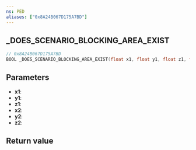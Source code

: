 ```yaml
---
ns: PED
aliases: ["0x8A24B067D175A7BD"]
---
```

## _DOES_SCENARIO_BLOCKING_AREA_EXIST

```c
// 0x8A24B067D175A7BD
BOOL _DOES_SCENARIO_BLOCKING_AREA_EXIST(float x1, float y1, float z1, float x2, float y2, float z2);
```


## Parameters
* **x1**: 
* **y1**: 
* **z1**: 
* **x2**: 
* **y2**: 
* **z2**: 

## Return value
